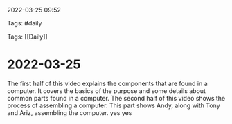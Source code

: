 2022-03-25 09:52

Tags: #daily

Tags: [[Daily]]

# 2022-03-25
The first half of this video explains the components that are found in a computer. It covers the basics of the purpose and some details about common parts found in a computer. The second half of this video shows the process of assembling a computer. This part shows Andy, along with Tony and Ariz, assembling the computer. yes yes